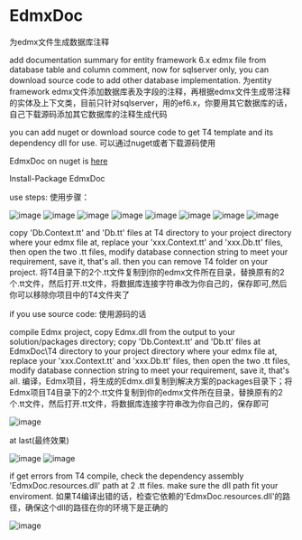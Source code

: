 # EdmxDoc
为edmx文件生成数据库注释

add documentation summary for entity framework 6.x edmx file from database table and column comment, now for sqlserver only, you can download source code to add other database implementation.
为entity framework edmx文件添加数据库表及字段的注释，再根据edmx文件生成带注释的实体及上下文类，目前只针对sqlserver，用的ef6.x，你要用其它数据库的话，自己下载源码添加其它数据库的注释生成代码


you can add nuget or download source code to get T4 template and its dependency dll for use.
可以通过nuget或者下载源码使用

EdmxDoc on nuget is [here](https://www.nuget.org/packages/EdmxDoc)

Install-Package EdmxDoc

use steps:
使用步骤：

 ![image](https://github.com/yhj200722/EdmxDoc/raw/master/screenshots/1.png) 
 ![image](https://github.com/yhj200722/EdmxDoc/raw/master/screenshots/2.png) 
 ![image](https://github.com/yhj200722/EdmxDoc/raw/master/screenshots/3.png) 
 ![image](https://github.com/yhj200722/EdmxDoc/raw/master/screenshots/4.png) 
 ![image](https://github.com/yhj200722/EdmxDoc/raw/master/screenshots/5.png)
 ![image](https://github.com/yhj200722/EdmxDoc/raw/master/screenshots/6.png)
 ![image](https://github.com/yhj200722/EdmxDoc/raw/master/screenshots/7.png)
 ![image](https://github.com/yhj200722/EdmxDoc/raw/master/screenshots/8.png)


copy 'Db.Context.tt' and 'Db.tt' files at T4 directory to your project directory where your edmx file at, replace your 'xxx.Context.tt' and 'xxx.Db.tt' files, then open the two .tt files, modify database connection string to meet your requirement, save it, that's all. then you can remove T4 folder on your project.
将T4目录下的2个.tt文件复制到你的edmx文件所在目录，替换原有的2个.tt文件，然后打开.tt文件，将数据库连接字符串改为你自己的，保存即可,然后你可以移除你项目中的T4文件夹了

if you use source code:
使用源码的话

compile Edmx project, copy Edmx.dll from the output to your solution/packages directory;
copy 'Db.Context.tt' and 'Db.tt' files at EdmxDoc\T4 directory to your project directory where your edmx file at, replace your 'xxx.Context.tt' and 'xxx.Db.tt' files, then open the two .tt files, modify database connection string to meet your requirement, save it, that's all.
编译，Edmx项目，将生成的Edmx.dll复制到解决方案的packages目录下；将Edmx项目T4目录下的2个.tt文件复制到你的edmx文件所在目录，替换原有的2个.tt文件，然后打开.tt文件，将数据库连接字符串改为你自己的，保存即可

 ![image](https://github.com/yhj200722/EdmxDoc/raw/master/screenshots/11.png)

at last(最终效果)

 ![image](https://github.com/yhj200722/EdmxDoc/raw/master/screenshots/9.png)
 ![image](https://github.com/yhj200722/EdmxDoc/raw/master/screenshots/10.png)


if get errors from T4 compile, check the dependency assembly 'EdmxDoc.resources.dll' path at 2 .tt files. make sure the dll path fit your enviroment.
如果T4编译出错的话，检查它依赖的'EdmxDoc.resources.dll'的路径，确保这个dll的路径在你的环境下是正确的

 ![image](https://github.com/yhj200722/EdmxDoc/raw/master/screenshots/12.png)